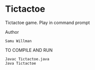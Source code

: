 # Tictactoe
Tictactoe game. Play in command prompt

Author

	Samu Willman
  
TO COMPILE AND RUN

	Javac Tictactoe.java
	Java Tictactoe
  
